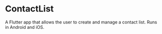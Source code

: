 # ContactList
A Flutter app that allows the user to create and manage a contact list. Runs in Android and iOS.
